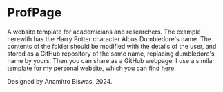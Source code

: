 # ProfPage

A website template for academicians and researchers. The example herewith has the Harry Potter character Albus Dumbledore's name. The contents of the folder should be modified with the details of the user, and stored as a GitHub repository of the same name, replacing dumbledore's name by yours. Then you can share as a GitHub webpage. I use a similar template for my personal website, which you can find [here](https://anamitro.github.io).

Designed by Anamitro Biswas, 2024.

